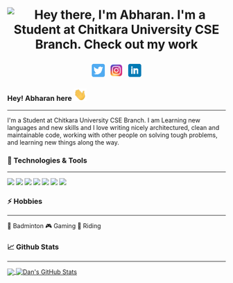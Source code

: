 <!-- Header gif -->
# <p align='center'>![Hey there, I'm Abharan. I'm a Student at Chitkara University CSE Branch. Check out my work](https://github.com/abharan2002/abharan2002/blob/main/header.gif "Abharan Gupta")<p>

<!-- Social links -->
<p align='center'>
<a href="https://twitter.com/abharangupta1"><img height="30" src="https://github.com/abharan2002/abharan2002/blob/main/twitter.png?raw=true"></a>&nbsp;&nbsp;
<a href="https://www.instagram.com/abharangupta/"><img height="30" src="https://github.com/abharan2002/abharan2002/blob/main/insta.png?raw=true"></a>&nbsp;&nbsp;
<a href="https://www.linkedin.com/in/abharan-gupta-96946ab2/"><img height="30" src="https://github.com/abharan2002/abharan2002/blob/main/linkedin.png?raw=true"></a>
</p>

<!-- Greeting -->

### Hey! Abharan here <img src="https://github.com/abharan2002/abharan2002/blob/main/wave.gif" width="30px">


---


<!-- About -->
I'm a Student at Chitkara University CSE Branch. I am Learning new languages and new skills and I love writing nicely architectured, clean and maintainable code, working with other people on solving tough problems, and learning new things along the way.


### 🔧 Technologies & Tools

  ---
![](https://img.shields.io/badge/Editor-Visual_Studio_Code-informational?style=flat&logo=visual-studio-code&logoColor=blue&labelColor=black&color=blue)
![](https://img.shields.io/badge/Code-Python-informational?style=flat&logo=python&logoColor=blue&labelColor=black&color=ffbf00)
![](https://img.shields.io/badge/Code-HTML5-informational?style=flat&logo=html5&logoColor=orange&labelColor=black&color=orange)
![](https://img.shields.io/badge/Code-css-informational?style=flat&logo=css3&logoColor=blue&labelColor=black&color=blue)
![](https://img.shields.io/badge/Framework-Bootstarp-informational?style=flat&logo=bootstrap&logoColor=purple&labelColor=black&color=purple)
![](https://img.shields.io/badge/Code-JavaScript-informational?style=flat&logo=javascript&logoColor=yellow&labelColor=black&color=yellow)
![](https://img.shields.io/badge/Framework-jQuery-informational?style=flat&logo=jQuery&logoColor=blue&labelColor=black&color=blue)
### ⚡ Hobbies

  ---

🏸 Badminton  🎮 Gaming 🚴 Riding

### 📈 Github Stats

  ---


<a href="https://github.com/abharan2002/abharan2002">
  <img align="center" src="https://github-readme-stats.vercel.app/api/top-langs/?username=abharan2002&hide=html&bg_color=031a1f&title_color=bdddff&text_color=44a7c4&icon_color=0e6b7f" />
</a>
<a href="https://github.com/abharan2002/abharan2002">
  <img align="center" src="https://github-readme-stats.vercel.app/api?username=abharan2002&show_icons=true&show_owner=true&line_height=27&count_private=true&include_all_commits=true&title_color=bdddff&text_color=1cd6ff&icon_color=ef8539&bg_color=031a1f" alt="Dan's GitHub Stats" />
</a>
